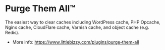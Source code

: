# Purge Them All&trade;

The easiest way to clear caches including WordPress cache, PHP Opcache, Nginx cache, CloudFlare cache, Varnish cache, and object cache (e.g. Redis). 

* More info: https://www.littlebizzy.com/plugins/purge-them-all
